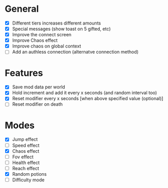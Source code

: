 # General

- [x] Different tiers increases different amounts
- [x] Special messages (show toast on 5 gifted, etc)
- [x] Improve the connect screen
- [x] Improve Chaos effect
- [x] Improve chaos on global context
- [ ] Add an authless connection (alternatve connection method)

# Features

- [x] Save mod data per world
- [x] Hold increment and add it every x seconds (and random interval too)
- [x] Reset modifier every x seconds [when above specified value (optional)]
- [ ] Reset modifier on death

# Modes

- [x] Jump effect
- [ ] Speed effect
- [x] Chaos effect
- [ ] Fov effect
- [ ] Health effect
- [ ] Reach effect
- [x] Random potions
- [ ] Difficulty mode
